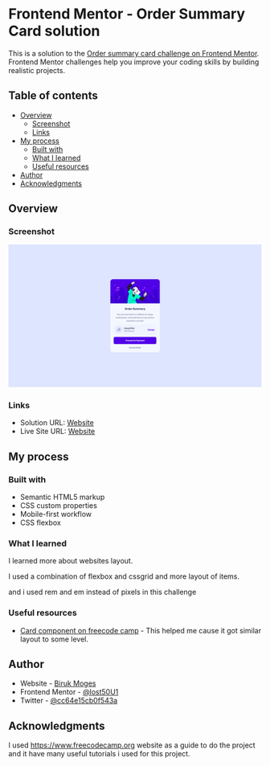 # Frontend Mentor - Order Summary Card solution

This is a solution to the [Order summary card challenge on Frontend Mentor](https://www.frontendmentor.io/challenges/order-summary-component-QlPmajDUj). Frontend Mentor challenges help you improve your coding skills by building realistic projects.

## Table of contents

- [Overview](#overview)
  - [Screenshot](#screenshot)
  - [Links](#links)
- [My process](#my-process)
  - [Built with](#built-with)
  - [What I learned](#what-i-learned)
  - [Useful resources](#useful-resources)
- [Author](#author)
- [Acknowledgments](#acknowledgments)

## Overview

### Screenshot

![](screenshot.png)

### Links

- Solution URL: [Website](https://www.frontendmentor.io/solutions/order-summary-component-responsive-with-flexbox-GpX_V7-N__)
- Live Site URL: [Website](https://lost50u1.github.io/order-summary-component-main/)

## My process

### Built with

- Semantic HTML5 markup
- CSS custom properties
- Mobile-first workflow
- CSS flexbox

### What I learned

I learned more about websites layout.

I used a combination of flexbox and cssgrid and more layout of items.

and i used rem and em instead of pixels in this challenge

### Useful resources

- [Card component on freecode camp](https://www.freecodecamp.org/news/learn-css-basics-by-building-a-card-component/) - This helped me cause it got similar layout to some level.

## Author

- Website - [Biruk Moges](https://lost50u1.github.io/qrcodecomponent/)
- Frontend Mentor - [@lost50U1](https://www.frontendmentor.io/profile/lost50U1)
- Twitter - [@cc64e15cb0f543a](https://www.twitter.com/@cc64e15cb0f543a)

## Acknowledgments

I used https://www.freecodecamp.org website as a guide to do the project and it have many useful tutorials i used for this project.
